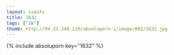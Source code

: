 ```yaml
--- 
layout: sieutv
title: 1632
tags: ["1k"]
thumb: http://94.23.248.219/absoluporn-1/image/002/1632.jpg
---
```

{% include absoluporn key="1632" %} 
